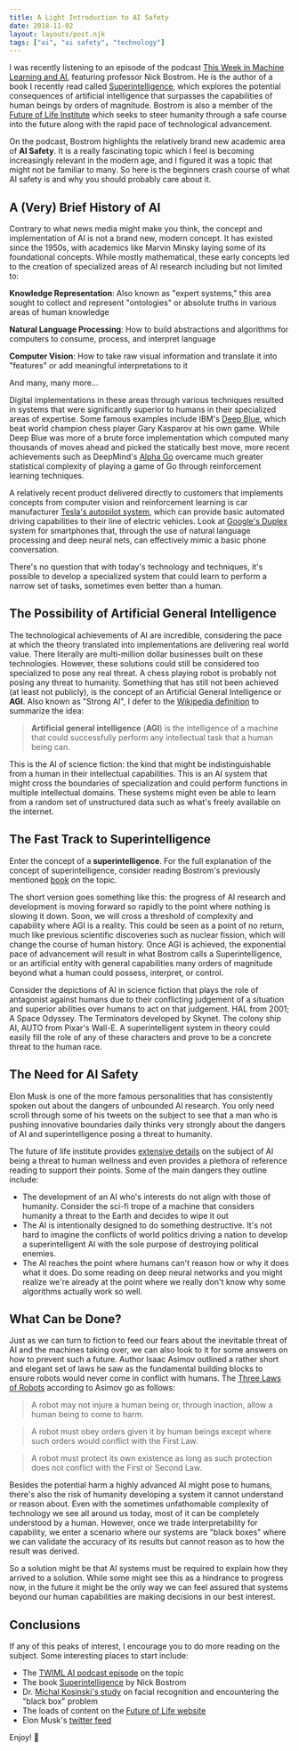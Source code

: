 ```yaml
---
title: A Light Introduction to AI Safety
date: 2018-11-02
layout: layouts/post.njk
tags: ["ai", "ai safety", "technology"]
---
```


I was recently listening to an episode of the podcast [This Week in Machine Learning and AI](https://twimlai.com/twiml-talk-181-anticipating-superintelligence-with-nick-bostrom/), featuring professor Nick Bostrom. He is the author of a book I recently read called [Superintelligence](https://en.wikipedia.org/wiki/Superintelligence:_Paths,_Dangers,_Strategies), which explores the potential consequences of artificial intelligence that surpasses the capabilities of human beings by orders of magnitude. Bostrom is also a member of the [Future of Life Institute](https://futureoflife.org/) which seeks to steer humanity through a safe course into the future along with the rapid pace of technological advancement.

On the podcast, Bostrom highlights the relatively brand new academic area of **AI Safety**. It is a really fascinating topic which I feel is becoming increasingly relevant in the modern age, and I figured it was a topic that might not be familiar to many. So here is the beginners crash course of what AI safety is and why you should probably care about it.

## A (Very) Brief History of AI

Contrary to what news media might make you think, the concept and implementation of AI is not a brand new, modern concept. It has existed since the 1950s, with academics like Marvin Minsky laying some of its foundational concepts. While mostly mathematical, these early concepts led to the creation of specialized areas of AI research including but not limited to:

**Knowledge Representation**: Also known as "expert systems," this area sought to collect and represent "ontologies" or absolute truths in various areas of human knowledge

**Natural Language Processing**: How to build abstractions and algorithms for computers to consume, process, and interpret language

**Computer Vision**: How to take raw visual information and translate it into "features" or add meaningful interpretations to it

And many, many more…

Digital implementations in these areas through various techniques resulted in systems that were significantly superior to humans in their specialized areas of expertise. Some famous examples include IBM's [Deep Blue](https://en.wikipedia.org/wiki/Deep_Blue_%28chess_computer%29), which beat world champion chess player Gary Kasparov at his own game. While Deep Blue was more of a brute force implementation which computed many thousands of moves ahead and picked the statically best move, more recent achievements such as DeepMind's [Alpha Go](https://deepmind.com/research/alphago/) overcame much greater statistical complexity of playing a game of Go through reinforcement learning techniques.

A relatively recent product delivered directly to customers that implements concepts from computer vision and reinforcement learning is car manufacturer [Tesla's autopilot system](https://www.tesla.com/autopilot), which can provide basic automated driving capabilities to their line of electric vehicles. Look at [Google's Duplex](https://ai.googleblog.com/2018/05/duplex-ai-system-for-natural-conversation.html) system for smartphones that, through the use of natural language processing and deep neural nets, can effectively mimic a basic phone conversation.

There's no question that with today's technology and techniques, it's possible to develop a specialized system that could learn to perform a narrow set of tasks, sometimes even better than a human.

## The Possibility of Artificial General Intelligence

The technological achievements of AI are incredible, considering the pace at which the theory translated into implementations are delivering real world value. There literally are multi-million dollar businesses built on these technologies. However, these solutions could still be considered too specialized to pose any real threat. A chess playing robot is probably not posing any threat to humanity. Something that has still not been achieved (at least not publicly), is the concept of an Artificial General Intelligence or **AGI**. Also known as "Strong AI", I defer to the [Wikipedia definition](https://en.wikipedia.org/wiki/Artificial_general_intelligence) to summarize the idea:

> **Artificial general intelligence** (**AGI**) is the intelligence of a machine that could successfully perform any intellectual task that a human being can.

This is the AI of science fiction: the kind that might be indistinguishable from a human in their intellectual capabilities. This is an AI system that might cross the boundaries of specialization and could perform functions in multiple intellectual domains. These systems might even be able to learn from a random set of unstructured data such as what's freely available on the internet.

## The Fast Track to Superintelligence

Enter the concept of a **superintelligence**. For the full explanation of the concept of superintelligence, consider reading Bostrom's previously mentioned [book](https://en.wikipedia.org/wiki/Superintelligence:_Paths,_Dangers,_Strategies) on the topic.

The short version goes something like this: the progress of AI research and development is moving forward so rapidly to the point where nothing is slowing it down. Soon, we will cross a threshold of complexity and capability where AGI is a reality. This could be seen as a point of no return, much like previous scientific discoveries such as nuclear fission, which will change the course of human history. Once AGI is achieved, the exponential pace of advancement will result in what Bostrom calls a Superintelligence, or an artificial entity with general capabilities many orders of magnitude beyond what a human could possess, interpret, or control.

Consider the depictions of AI in science fiction that plays the role of antagonist against humans due to their conflicting judgement of a situation and superior abilities over humans to act on that judgement. HAL from 2001; A Space Odyssey. The Terminators developed by Skynet. The colony ship AI, AUTO from Pixar's Wall-E. A superintelligent system in theory could easily fill the role of any of these characters and prove to be a concrete threat to the human race.

## The Need for AI Safety

Elon Musk is one of the more famous personalities that has consistently spoken out about the dangers of unbounded AI research. You only need scroll through some of his tweets on the subject to see that a man who is pushing innovative boundaries daily thinks very strongly about the dangers of AI and superintelligence posing a threat to humanity.

The future of life institute provides [extensive details](https://futureoflife.org/background/benefits-risks-of-artificial-intelligence/) on the subject of AI being a threat to human wellness and even provides a plethora of reference reading to support their points. Some of the main dangers they outline include:

- The development of an AI who's interests do not align with those of humanity. Consider the sci-fi trope of a machine that considers humanity a threat to the Earth and decides to wipe it out
- The AI is intentionally designed to do something destructive. It's not hard to imagine the conflicts of world politics driving a nation to develop a superintelligent AI with the sole purpose of destroying political enemies.
- The AI reaches the point where humans can't reason how or why it does what it does. Do some reading on deep neural networks and you might realize we're already at the point where we really don't know why some algorithms actually work so well.

## What Can be Done?

Just as we can turn to fiction to feed our fears about the inevitable threat of AI and the machines taking over, we can also look to it for some answers on how to prevent such a future. Author Isaac Asimov outlined a rather short and elegant set of laws he saw as the fundamental building blocks to ensure robots would never come in conflict with humans. The [Three Laws of Robots](https://www.auburn.edu/~vestmon/robotics.html) according to Asimov go as follows:

> A robot may not injure a human being or, through inaction, allow a human being to come to harm.

> A robot must obey orders given it by human beings except where such orders would conflict with the First Law.

> A robot must protect its own existence as long as such protection does not conflict with the First or Second Law.

Besides the potential harm a highly advanced AI might pose to humans, there's also the risk of humanity developing a system it cannot understand or reason about. Even with the sometimes unfathomable complexity of technology we see all around us today, most of it can be completely understood by a human. However, once we trade interpretability for capability, we enter a scenario where our systems are "black boxes" where we can validate the accuracy of its results but cannot reason as to how the result was derived.

So a solution might be that AI systems must be required to explain how they arrived to a solution. While some might see this as a hindrance to progress now, in the future it might be the only way we can feel assured that systems beyond our human capabilities are making decisions in our best interest.

## Conclusions

If any of this peaks of interest, I encourage you to do more reading on the subject. Some interesting places to start include:

- The [TWIML AI podcast episode](https://twimlai.com/twiml-talk-181-anticipating-superintelligence-with-nick-bostrom/) on the topic
- The book [Superintelligence](https://en.wikipedia.org/wiki/Superintelligence:_Paths,_Dangers,_Strategies) by Nick Bostrom
- Dr. [Michal Kosinski's study](https://www.nytimes.com/2017/11/21/magazine/can-ai-be-taught-to-explain-itself.html) on facial recognition and encountering the "black box" problem
- The loads of content on the [Future of Life website](https://futureoflife.org/background/existential-risk/)
- Elon Musk's [twitter feed](https://twitter.com/elonmusk/status/495759307346952192?lang=en)

Enjoy! 🤖